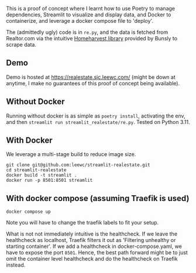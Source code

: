 This is a proof of concept where I learnt how to use Poetry to manage dependencies, Streamlit to visualize and display data, and Docker to containerize, and leverage a docker compose file to 'deploy'.

The (admittedly ugly) code is in `re.py`, and the data is fetched from Realtor.com via the intuitive [Homeharvest library](https://github.com/Bunsly/HomeHarvest) provided by Bunsly to scrape data.


## Demo

Demo is hosted at https://realestate.sjc.leewc.com/ (might be down at anytime, I make no guarantees of this proof of concept being available).

## Without Docker

Running without docker is as simple as `poetry install`, activating the env, and then `streamlit run streamlit_realestate/re.py`. Tested on Python 3.11.

## With Docker

We leverage a multi-stage build to reduce image size.

```
git clone git@github.com:leewc/streamlit-realestate.git
cd streamlit-realestate
docker build -t streamlit .   
docker run -p 8501:8501 streamlit
```

## With docker compose (assuming Traefik is used)

```
docker compose up
```

Note you will have to change the traefik labels to fit your setup.

What is not not immediately intuitive is the healthcheck. If we leave the healthcheck as localhost, Traefik filters it out as 'Filtering unhealthy or starting container'. If we add a healthcheck in docker-compose.yaml, we have to expose the port `8501`. Hence, the best path forward might be to just omit the container level healthcheck and do the healthcheck on Traefik instead.